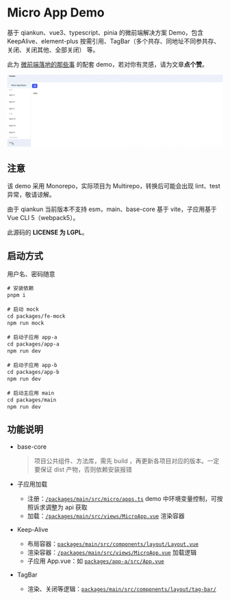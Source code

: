 # Micro App Demo

基于 qiankun、vue3、typescript、pinia 的微前端解决方案 Demo，包含 KeepAlive、element-plus 按需引用、TagBar（多个共存、同地址不同参共存、关闭、关闭其他、全部关闭） 等。

此为 [微前端落地的那些事](https://juejin.cn/post/7065559452908257311#heading-17) 的配套 demo，若对你有灵感，请为文章**点个赞**。

![micro-app](https://github.com/jiangjunfeng98/micro-demo/blob/main/imgs/2022-03-02%2010-25-20.gifcask.2022-03-02%2013_15_15-min.gif)

## 注意

该 demo 采用 Monorepo，实际项目为 Multirepo，转换后可能会出现 lint、test 异常，敬请谅解。

由于 qiankun 当前版本不支持 esm，main、base-core 基于 vite，子应用基于 Vue CLI 5（webpack5）。

此源码的 **LICENSE 为 LGPL**。

## 启动方式

用户名、密码随意

```shell
# 安装依赖
pnpm i

# 启动 mock
cd packages/fe-mock 
npm run mock

# 启动子应用 app-a
cd packages/app-a 
npm run dev

# 启动子应用 app-b
cd packages/app-b
npm run dev

# 启动主应用 main
cd packages/main 
npm run dev
```

## 功能说明
- base-core
  > 项目公共组件、方法库，需先 build ，再更新各项目对应的版本。一定要保证 dist 产物，否则依赖安装报错

- 子应用加载
  - 注册：[`/packages/main/src/micro/apps.ts`](./packages/main/src/micro/apps.ts) demo 中环境变量控制，可按照诉求调整为 api 获取
  - 加载：[`/packages/main/src/views/MicroApp.vue`](./packages/main/src/views/MicroApp.vue) 渲染容器
- Keep-Alive
  - 布局容器：[`packages/main/src/components/layout/Layout.vue`](./packages/main/src/components/layout/Layout.vue)
  - 渲染容器：[`/packages/main/src/views/MicroApp.vue`](./packages/main/src/views/MicroApp.vue) 加载逻辑
  - 子应用 App.vue：如 [`packages/app-a/src/App.vue`](./packages/app-a/src/App.vue)
- TagBar
  - 渲染、关闭等逻辑：[`packages/main/src/components/layout/tag-bar/`](./packages/main/src/components/layout/tag-bar)
